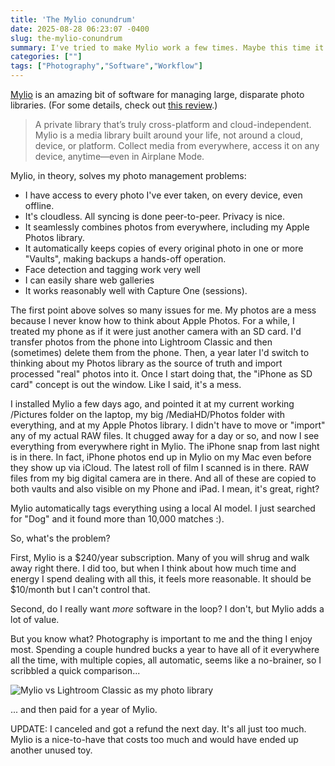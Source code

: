 ```yaml
---
title: 'The Mylio conundrum'
date: 2025-08-28 06:23:07 -0400
slug: the-mylio-conundrum
summary: I've tried to make Mylio work a few times. Maybe this time it will.
categories: [""]
tags: ["Photography","Software","Workflow"]
---
```


[Mylio](https://mylio.com) is an amazing bit of software for managing large, disparate photo libraries. (For some details, check out [this review](https://www.scanyourentirelife.com/mylio-photos-review/).)

> A private library that’s truly cross-platform and cloud-independent.
> Mylio is a media library built around your life, not around a cloud, device, or platform. Collect media from everywhere, access it on any device, anytime—even in Airplane Mode.
> 

Mylio, in theory, solves my photo management problems:

- I have access to every photo I've ever taken, on every device, even offline.
- It's cloudless. All syncing is done peer-to-peer. Privacy is nice.
- It seamlessly combines photos from everywhere, including my Apple Photos library.
- It automatically keeps copies of every original photo in one or more "Vaults", making backups a hands-off operation.
- Face detection and tagging work very well
- I can easily share web galleries
- It works reasonably well with Capture One (sessions).


The first point above solves so many issues for me. My photos are a mess because I never know how to think about Apple Photos. For a while, I treated my phone as if it were just another camera with an SD card. I'd transfer photos from the phone into Lightroom Classic and then (sometimes) delete them from the phone. Then, a year later I'd switch to thinking about my Photos library as the source of truth and import processed "real" photos into it. Once I start doing that, the "iPhone as SD card" concept is out the window. Like I said, it's a mess.

I installed Mylio a few days ago, and pointed it at my current working /Pictures folder on the laptop, my big /MediaHD/Photos folder with everything, and at my Apple Photos library. I didn't have to move or "import" any of my actual RAW files. It chugged away for a day or so, and now I see everything from everywhere right in Mylio. The iPhone snap from last night is in there. In fact, iPhone photos end up in Mylio on my Mac even before they show up via iCloud. The latest roll of film I scanned is in there. RAW files from my big digital camera are in there. And all of these are copied to both vaults and also visible on my Phone and iPad. I mean, it's great, right?

Mylio automatically tags everything using a local AI model. I just searched for "Dog" and it found more than 10,000 matches :).

So, what's the problem?

First, Mylio is a $240/year subscription. Many of you will shrug and walk away right there. I did too, but when I think about how much time and energy I spend dealing with all this, it feels more reasonable. It should be $10/month but I can't control that.

Second, do I really want _more_ software in the loop? I don't, but Mylio adds a lot of value.

But you know what? Photography is important to me and the thing I enjoy most. Spending a couple hundred bucks a year to have all of it everywhere all the time, with multiple copies, all automatic, seems like a no-brainer, so I scribbled a quick comparison...

![Mylio vs Lightroom Classic as my photo library](/img/2025/08/20250828-mylio-vs-lrc.jpg)

... and then paid for a year of Mylio.

UPDATE: I canceled and got a refund the next day. It's all just too much. Mylio is a nice-to-have that costs too much and would have ended up another unused toy.
